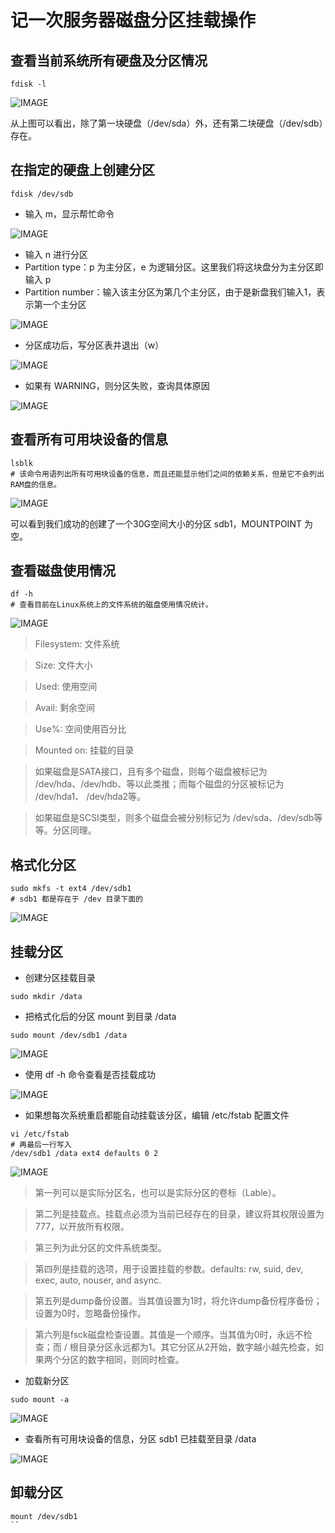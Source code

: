 # 记一次服务器磁盘分区挂载操作

## 查看当前系统所有硬盘及分区情况

```shell
fdisk -l
```

![IMAGE](F42CA019C07941BE444B3422918C7265.jpg ':size=687x553')

从上图可以看出，除了第一块硬盘（/dev/sda）外，还有第二块硬盘（/dev/sdb）存在。

## 在指定的硬盘上创建分区

```shell
fdisk /dev/sdb
```
- 输入 m，显示帮忙命令

![IMAGE](9D4088309962F108CABA7301B47A3271.jpg ':size=602x572')

- 输入 n 进行分区
- Partition type：p 为主分区，e 为逻辑分区。这里我们将这块盘分为主分区即输入 p
- Partition number：输入该主分区为第几个主分区，由于是新盘我们输入1，表示第一个主分区

![IMAGE](8069E799AF82ED2C90FE691ACF6A56B6.jpg ':size=672x351')

- 分区成功后，写分区表并退出（w）

![IMAGE](CE6462C090F6356ECF77CD49EA09CBCB.jpg ':size=543x125')

- 如果有 WARNING，则分区失败，查询具体原因

![IMAGE](4B69E8FBCC03A8E41BDAED81E0C8637A.jpg ':size=668x160')

## 查看所有可用块设备的信息

```shell
lsblk
# 该命令用语列出所有可用块设备的信息，而且还能显示他们之间的依赖关系，但是它不会列出RAM盘的信息。
```

![IMAGE](E8D071D2A5CC15187BF9270AC2684E55.jpg ':size=560x212')

可以看到我们成功的创建了一个30G空间大小的分区 sdb1，MOUNTPOINT 为空。

## 查看磁盘使用情况

```shell
df -h
# 查看目前在Linux系统上的文件系统的磁盘使用情况统计。
```

![IMAGE](9AD0FBF1EA8F2B4570236359EC335C1D.jpg ':size=630x327')

> Filesystem: 文件系统

> Size: 文件大小

> Used: 使用空间

> Avail: 剩余空间

> Use%: 空间使用百分比

> Mounted on: 挂载的目录


> 如果磁盘是SATA接口，且有多个磁盘，则每个磁盘被标记为 /dev/hda、/dev/hdb、等以此类推；而每个磁盘的分区被标记为 /dev/hda1、 /dev/hda2等。

> 如果磁盘是SCSI类型，则多个磁盘会被分别标记为 /dev/sda、/dev/sdb等等。分区同理。

## 格式化分区

```
sudo mkfs -t ext4 /dev/sdb1  
# sdb1 都是存在于 /dev 目录下面的
```

![IMAGE](50B7357E59886DF59A267EB8AE29A3FE.jpg ':size=702x430')

## 挂载分区

- 创建分区挂载目录

```
sudo mkdir /data
```

- 把格式化后的分区 mount 到目录 /data

```
sudo mount /dev/sdb1 /data
```

![IMAGE](12285E3EA391A95B2ED0C76FD8D5D502.jpg ':size=398x44')

- 使用 df -h 命令查看是否挂载成功

![IMAGE](23AD4BFF7D2E868DF59996FA6F25E2EF.jpg ':size=570x192')

- 如果想每次系统重启都能自动挂载该分区，编辑 /etc/fstab 配置文件

```shell
vi /etc/fstab
# 再最后一行写入
/dev/sdb1 /data ext4 defaults 0 2 
```

![IMAGE](ECE714BDFC94DAE280305CC58EAE0622.jpg ':size=716x212')

> 第一列可以是实际分区名，也可以是实际分区的卷标（Lable）。 

> 第二列是挂载点。挂载点必须为当前已经存在的目录，建议将其权限设置为777，以开放所有权限。

> 第三列为此分区的文件系统类型。

> 第四列是挂载的选项，用于设置挂载的参数。defaults: rw, suid, dev, exec, auto, nouser, and async. 

> 第五列是dump备份设置。当其值设置为1时，将允许dump备份程序备份；设置为0时，忽略备份操作。

> 第六列是fsck磁盘检查设置。其值是一个顺序。当其值为0时，永远不检查；而 / 根目录分区永远都为1。其它分区从2开始，数字越小越先检查，如果两个分区的数字相同，则同时检查。

- 加载新分区

```shell
sudo mount -a
```

![IMAGE](983324B90843C97CA214B6FD22F24E23.jpg ':size=304x49')

- 查看所有可用块设备的信息，分区 sdb1 已挂载至目录 /data

![IMAGE](FAA680A381F8A0D8C9DD4B353D2BE1EA.jpg ':size=564x213')

## 卸载分区

```shell
mount /dev/sdb1
``